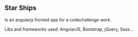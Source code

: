 ## Star Ships

Is an angularjs fronted app for a codechallenge work.

Libs and frameworks used: AngularJS, Bootstrap, jQuery, Sass...